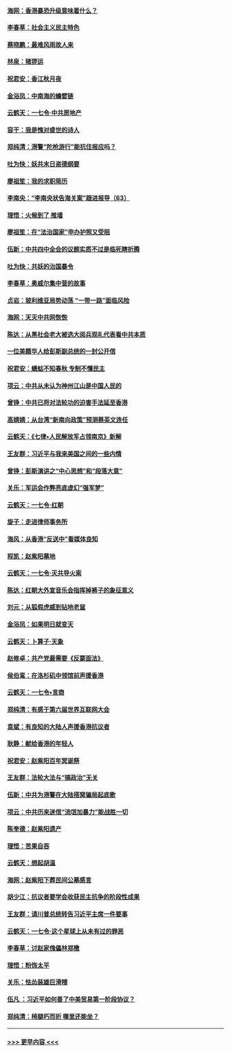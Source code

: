 #### [海网：香港暴恐升级意味着什么？](../pages/nsc993/n11635904.md?t=11071633) 
#### [李春草：社会主义民主特色](../pages/nsc993/n11634657.md?t=11071633) 
#### [蔡晓鹏：最难风雨故人来](../pages/nsc993/n11633145.md?t=11071633) 
#### [林泉：猪猡运](../pages/nsc993/n11631469.md?t=11071633) 
#### [祝君安：香江秋月夜](../pages/nsc993/n11631440.md?t=11071633) 
#### [金浴凤：中南海的蟾嬖链](../pages/nsc993/n11631290.md?t=11071633) 
#### [云鹤天：一七令·中共房地产](../pages/nsc993/n11630084.md?t=11071633) 
#### [容干：我是愧对盛世的诗人](../pages/nsc993/n11630059.md?t=11071633) 
#### [郑纯清：港警“陀枪游行”能抗住报应吗？](../pages/nsc993/n11629999.md?t=11071633) 
#### [吐为快：妖共末日盗德纲要](../pages/nsc993/n11628610.md?t=11071633) 
#### [廖祖笙：我的求职简历](../pages/nsc993/n11628492.md?t=11071633) 
#### [李南央：“李南央状告海关案”跟进报导（63）](../pages/nsc993/n11627039.md?t=11071633) 
#### [理悟：火候到了 推墙](../pages/nsc993/n11626917.md?t=11071633) 
#### [廖祖笙：在“法治国家”申办护照又受阻](../pages/nsc993/n11626500.md?t=11071633) 
#### [伍新：中共四中全会的议题实质不过是临死瞎折腾](../pages/nsc993/n11621774.md?t=11071633) 
#### [吐为快：共妖的治国暴令](../pages/nsc993/n11621401.md?t=11071633) 
#### [李春草：奥威尔集中营的故事](../pages/nsc993/n11621373.md?t=11071633) 
#### [贞岩：玻利维亚局势动荡 “一带一路”面临风险](../pages/nsc993/n11619480.md?t=11071633) 
#### [海网：天灭中共网恢恢](../pages/nsc993/n11618261.md?t=11071633) 
#### [陈达：从黑社会老大被选大阅兵观礼代表看中共本质](../pages/nsc993/n11618229.md?t=11071633) 
#### [一位美籍华人给彭斯副总统的一封公开信](../pages/nsc993/n11616906.md?t=11071633) 
#### [祝君安：蟪蛄不知春秋  专制不懂民主](../pages/nsc993/n11616882.md?t=11071633) 
#### [项云：中共从未认为神州江山是中国人民的](../pages/nsc993/n11616763.md?t=11071633) 
#### [曾铮：中共已将对法轮功的迫害手法延至香港](../pages/nsc993/n11616561.md?t=11071633) 
#### [高婧婧：从台湾“新南向政策”预测蔡英文连任](../pages/nsc993/n11616518.md?t=11071633) 
#### [云鹤天：《七律▪人民解放军占领南京》新解](../pages/nsc993/n11616490.md?t=11071633) 
#### [王友群：习近平与我来美国之间的一些内情](../pages/nsc993/n11615052.md?t=11071633) 
#### [曾铮：彭斯演讲之“中心思想”和“段落大意”](../pages/nsc993/n11615020.md?t=11071633) 
#### [关乐：军运会作弊亮底虚幻“强军梦”](../pages/nsc993/n11615008.md?t=11071633) 
#### [云鹤天：一七令‧红朝](../pages/nsc993/n11615000.md?t=11071633) 
#### [旋子：走进律师事务所](../pages/nsc993/n11614894.md?t=11071633) 
#### [海风：从香港“反送中”看媒体良知](../pages/nsc993/n11614480.md?t=11071633) 
#### [程凯：赵紫阳墓地](../pages/nsc993/n11614464.md?t=11071633) 
#### [云鹤天：一七令‧灭共导火索](../pages/nsc993/n11613471.md?t=11071633) 
#### [陈达：红朝大外宣音乐会指挥掉裤子的象征意义](../pages/nsc993/n11613456.md?t=11071633) 
#### [刘元：从狐假虎威到钻地老鼠](../pages/nsc993/n11612832.md?t=11071633) 
#### [金浴凤：如果明日就变天](../pages/nsc993/n11611135.md?t=11071633) 
#### [云鹤天：卜算子‧天象](../pages/nsc993/n11609023.md?t=11071633) 
#### [赵修卓：共产党最需要《反蒙面法》](../pages/nsc993/n11608006.md?t=11071633) 
#### [侯伯鸾：在洛杉矶中领馆前声援香港](../pages/nsc993/n11607802.md?t=11071633) 
#### [云鹤天：一七令•言商](../pages/nsc993/n11606248.md?t=11071633) 
#### [郑纯清：有感于第六届世界互联网大会](../pages/nsc993/n11604718.md?t=11071633) 
#### [袁斌：有良知的大陆人声援香港抗议者](../pages/nsc993/n11603673.md?t=11071633) 
#### [耿静：献给香港的年轻人](../pages/nsc993/n11602462.md?t=11071633) 
#### [祝君安：赵紫阳百年冥诞祭](../pages/nsc993/n11601386.md?t=11071633) 
#### [王友群：法轮大法与“搞政治”无关](../pages/nsc993/n11601658.md?t=11071633) 
#### [伍新：中共为港警在大陆搭窝骗局起底歌](../pages/nsc993/n11601536.md?t=11071633) 
#### [项云：中共历来迷信“流氓加暴力”能战胜一切](../pages/nsc993/n11601496.md?t=11071633) 
#### [陈奎德：赵紫阳遗产](../pages/nsc993/n11601444.md?t=11071633) 
#### [理悟：苦果自吞](../pages/nsc993/n11601385.md?t=11071633) 
#### [云鹤天：想起胡温](../pages/nsc993/n11600033.md?t=11071633) 
#### [海网：赵紫阳下葬民间公墓感言](../pages/nsc993/n11600021.md?t=11071633) 
#### [胡少江：抗议者要学会收获民主抗争的阶段性成果](../pages/nsc993/n11599626.md?t=11071633) 
#### [王友群：请川普总统转告习近平主席一件要事](../pages/nsc993/n11599533.md?t=11071633) 
#### [云鹤天：一七令‧这个星球上从未有过的罪恶](../pages/nsc993/n11598881.md?t=11071633) 
#### [李春草：讨赵家傀儡林郑檄](../pages/nsc993/n11598789.md?t=11071633) 
#### [理悟：粉饰太平](../pages/nsc993/n11598776.md?t=11071633) 
#### [关乐：怯怂装雄巨滑稽](../pages/nsc993/n11598767.md?t=11071633) 
#### [伍凡 ：习近平如何善了中美贸易第一阶段协议？](../pages/nsc993/n11596305.md?t=11071633) 
#### [郑纯清：椅腿朽而折 哪里还能坐？](../pages/nsc993/n11596273.md?t=11071633) 

----
#### [ >>> 更早内容 <<< ](../indexes/nsc993-earlier.md)
